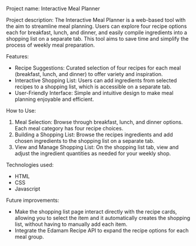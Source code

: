 Project name: Interactive Meal Planner

Project description:
The Interactive Meal Planner is a web-based tool with the aim to streamline meal planning. Users can explore four recipe options each for breakfast, lunch, and dinner, and easily compile ingredients into a shopping list on a separate tab. This tool aims to save time and simplify the process of weekly meal preparation.

Features:
- Recipe Suggestions: Curated selection of four recipes for each meal (breakfast, lunch, and dinner) to offer variety and inspiration.
- Interactive Shopping List: Users can add ingredients from selected recipes to a shopping list, which is accessible on a separate tab.
- User-Friendly Interface: Simple and intuitive design to make meal planning enjoyable and efficient.

How to Use:
1. Meal Selection: Browse through breakfast, lunch, and dinner options. Each meal category has four recipe choices.
2. Building a Shopping List: Browse the recipes ingredients and add chosen ingredients to the shopping list on a separate tab.
3. View and Manage Shopping List: On the shopping list tab, view and adjust the ingredient quantities as needed for your weekly shop.

Technologies used:
- HTML
- CSS
- Javascript

Future improvements:
- Make the shopping list page interact directly with the recipe cards, allowing you to select the item and it automatically creates the shopping list, without having to manually add each item.
- Integrate the Edamam Recipe API to expand the recipe options for each meal group. 
